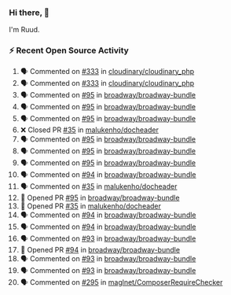 ### Hi there, 👋

I'm Ruud.
 
### :zap: Recent Open Source Activity

<!--START_SECTION:activity-->
1. 🗣 Commented on [#333](https://github.com/cloudinary/cloudinary_php/issues/333) in [cloudinary/cloudinary_php](https://github.com/cloudinary/cloudinary_php)
2. 🗣 Commented on [#333](https://github.com/cloudinary/cloudinary_php/issues/333) in [cloudinary/cloudinary_php](https://github.com/cloudinary/cloudinary_php)
3. 🗣 Commented on [#95](https://github.com/broadway/broadway-bundle/issues/95) in [broadway/broadway-bundle](https://github.com/broadway/broadway-bundle)
4. 🗣 Commented on [#95](https://github.com/broadway/broadway-bundle/issues/95) in [broadway/broadway-bundle](https://github.com/broadway/broadway-bundle)
5. 🗣 Commented on [#95](https://github.com/broadway/broadway-bundle/issues/95) in [broadway/broadway-bundle](https://github.com/broadway/broadway-bundle)
6. ❌ Closed PR [#35](https://github.com/malukenho/docheader/pull/35) in [malukenho/docheader](https://github.com/malukenho/docheader)
7. 🗣 Commented on [#95](https://github.com/broadway/broadway-bundle/issues/95) in [broadway/broadway-bundle](https://github.com/broadway/broadway-bundle)
8. 🗣 Commented on [#95](https://github.com/broadway/broadway-bundle/issues/95) in [broadway/broadway-bundle](https://github.com/broadway/broadway-bundle)
9. 🗣 Commented on [#95](https://github.com/broadway/broadway-bundle/issues/95) in [broadway/broadway-bundle](https://github.com/broadway/broadway-bundle)
10. 🗣 Commented on [#94](https://github.com/broadway/broadway-bundle/issues/94) in [broadway/broadway-bundle](https://github.com/broadway/broadway-bundle)
11. 🗣 Commented on [#35](https://github.com/malukenho/docheader/issues/35) in [malukenho/docheader](https://github.com/malukenho/docheader)
12. 💪 Opened PR [#95](https://github.com/broadway/broadway-bundle/pull/95) in [broadway/broadway-bundle](https://github.com/broadway/broadway-bundle)
13. 💪 Opened PR [#35](https://github.com/malukenho/docheader/pull/35) in [malukenho/docheader](https://github.com/malukenho/docheader)
14. 🗣 Commented on [#94](https://github.com/broadway/broadway-bundle/issues/94) in [broadway/broadway-bundle](https://github.com/broadway/broadway-bundle)
15. 🗣 Commented on [#94](https://github.com/broadway/broadway-bundle/issues/94) in [broadway/broadway-bundle](https://github.com/broadway/broadway-bundle)
16. 🗣 Commented on [#93](https://github.com/broadway/broadway-bundle/issues/93) in [broadway/broadway-bundle](https://github.com/broadway/broadway-bundle)
17. 💪 Opened PR [#94](https://github.com/broadway/broadway-bundle/pull/94) in [broadway/broadway-bundle](https://github.com/broadway/broadway-bundle)
18. 🗣 Commented on [#93](https://github.com/broadway/broadway-bundle/issues/93) in [broadway/broadway-bundle](https://github.com/broadway/broadway-bundle)
19. 🗣 Commented on [#93](https://github.com/broadway/broadway-bundle/issues/93) in [broadway/broadway-bundle](https://github.com/broadway/broadway-bundle)
20. 🗣 Commented on [#295](https://github.com/maglnet/ComposerRequireChecker/issues/295) in [maglnet/ComposerRequireChecker](https://github.com/maglnet/ComposerRequireChecker)
<!--END_SECTION:activity-->
